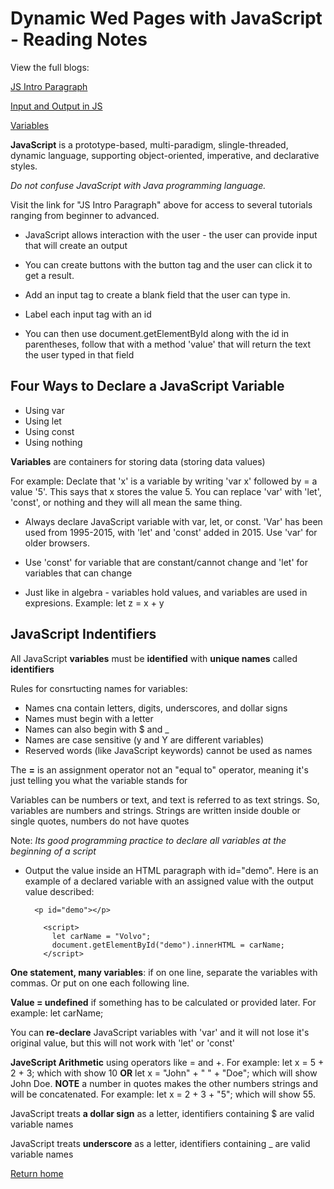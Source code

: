 # Dynamic Wed Pages with JavaScript - Reading Notes

View the full blogs:

[JS Intro Paragraph](https://developer.mozilla.org/en-US/docs/Web/JavaScript)

[Input and Output in JS](https://code-maven.com/input-output-in-plain-javascript)

[Variables](https://www.w3schools.com/js/js_variables.asp)

**JavaScript** is a prototype-based, multi-paradigm, slingle-threaded, dynamic language, supporting object-oriented, imperative, and declarative styles.

*Do not confuse JavaScript with Java programming language.*

Visit the link for "JS Intro Paragraph" above for access to several tutorials ranging from beginner to advanced.

- JavaScript allows interaction with the user - the user can provide input that will create an output

- You can create buttons with the button tag and the user can click it to get a result.
- Add an input tag to create a blank field that the user can type in.
- Label each input tag with an id
- You can then use document.getElementById along with the id in parentheses, follow that with a method 'value' that will return the text the user typed in that field

## Four Ways to Declare a JavaScript Variable

- Using var
- Using let
- Using const
- Using nothing

**Variables** are containers for storing data (storing data values)

For example: Declate that 'x' is a variable by writing 'var x' followed by = a value '5'. This says that x stores the value 5. You can replace 'var' with 'let', 'const', or nothing and they will all mean the same thing.

- Always declare JavaScript variable with var, let, or const. 'Var' has been used from 1995-2015, with 'let' and 'const' added in 2015. Use 'var' for older browsers.

- Use 'const' for variable that are constant/cannot change and 'let' for variables that can change

- Just like in algebra - variables hold values, and variables are used in expresions. Example: let z = x + y

## JavaScript Indentifiers

All JavaScript **variables** must be **identified** with **unique names** called **identifiers**

Rules for consrtucting names for variables:

- Names cna contain letters, digits, underscores, and dollar signs
- Names must begin with a letter
- Names can also begin with $ and _
- Names are case sensitive (y and Y are different variables)
- Reserved words (like JavaScript keywords) cannot be used as names

The **=** is an assignment operator not an "equal to" operator, meaning it's just telling you what the variable stands for

Variables can be numbers or text, and text is referred to as text strings. So, variables are numbers and strings. Strings are written inside double or single quotes, numbers do not have quotes

Note: *Its good programming practice to declare all variables at the beginning of a script*

- Output the value inside an HTML paragraph with id="demo". Here is an example of a declared variable with an assigned value with the output value described:

        <p id="demo"></p>

          <script>
            let carName = "Volvo";
            document.getElementById("demo").innerHTML = carName;
          </script>

**One statement, many variables**: if on one line, separate the variables with commas. Or put on one each following line.

**Value = undefined** if something has to be calculated or provided later. For example: let carName;

You can **re-declare** JavaScript variables with 'var' and it will not lose it's original value, but this will not work with 'let' or 'const'

**JaveScript Arithmetic** using operators like = and +. For example: let x = 5 + 2 + 3; which with show 10 **OR** let x = "John" + " " + "Doe"; which will show John Doe. **NOTE** a number in quotes makes the other numbers strings and will be concatenated. For example: let x = 2 + 3 + "5"; which will show 55.

JavaScript treats **a dollar sign** as a letter, identifiers containing $ are valid variable names

JavaScript treats **underscore** as a letter, identifiers containing _ are valid variable names

[Return home](https://khofstetter94.github.io/reading-notes/)
